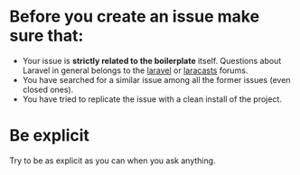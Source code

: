 # Before you create an issue make sure that:
- Your issue is **strictly related to the boilerplate** itself. Questions about Laravel in general belongs to the [laravel](http://laravel.io/forum) or [laracasts](https://laracasts.com/discuss/) forums.
- You have searched for a similar issue among all the former issues (even closed ones).
- You have tried to replicate the issue with a clean install of the project.

# Be explicit
Try to be as explicit as you can when you ask anything.
